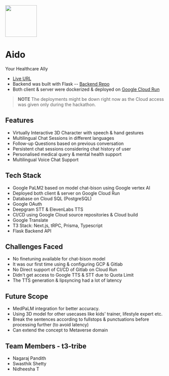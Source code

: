 <img src="https://res.cloudinary.com/dpfpk49oa/image/upload/c_pad,b_auto:predominant,fl_preserve_transparency/v1693113157/medical-check_lqv20o.jpg?_s=public-apps" width="100"/>

# Aido
Your Healthcare Ally

- [Live URL](https://aido-ar2ndw3szq-uc.a.run.app/)
- Backend was built with Flask -- [Backend Repo](https://github.com/NidheeshaT/aido-server)
- Both client & server were dockerized & deployed on [Google Cloud Run](https://cloud.google.com/run)

> **NOTE**
> The deployments might be down right now as the Cloud access was given only during the hackathon.

## Features
- Virtually Interactive 3D Character with speech & hand gestures
- Multilingual Chat Sessions in different languages 
- Follow-up Questions based on previous conversation 
- Persistent chat sessions considering chat history of user 
- Personalised medical query & mental health support 
- Multilingual Voice Chat Support

## Tech Stack
- Google PaLM2 based on model chat-bison using Google vertex AI
- Deployed both client & server on Google Cloud Run
- Database on Cloud SQL (PostgreSQL)
- Google OAuth
- Deepgram STT & ElevenLabs TTS
- CI/CD using Google Cloud source repositories & Cloud build
- Google Translate
- T3 Stack: Next.js, tRPC, Prisma, Typescript
- Flask Backend API

## Challenges Faced
- No finetuning available for chat-bison model
- It was our first time using & configuring GCP & Gitlab
- No Direct support of CI/CD of Gitlab on Cloud Run
- Didn't get access to Google TTS & STT due to Quota Limit
- The TTS generation & lipsyncing had a lot of latency

## Future Scope 
- MedPaLM integration for better accuracy.
- Using 3D model for other usecases like kids' trainer, lifestyle expert etc.
- Break the sentences according to fullstops & punctuations before processing further (to avoid latency)
- Can extend the concept to Metaverse domain

## Team Members - t3-tribe
- Nagaraj Pandith
- Swasthik Shetty
- Nidheesha T
